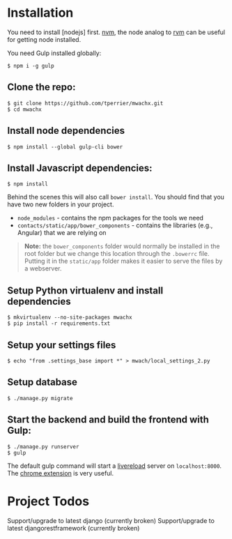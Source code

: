 # Installation

You need to install [nodejs] first. [nvm], the node analog to [rvm] can be useful for getting node installed. 

You need Gulp installed globally:
```
$ npm i -g gulp
```

## Clone the repo:

```
$ git clone https://github.com/tperrier/mwachx.git
$ cd mwachx
```

## Install node dependencies

```
$ npm install --global gulp-cli bower
```

## Install Javascript dependencies:

```
$ npm install
```

Behind the scenes this will also call `bower install`.  You should find that you have two new
folders in your project.

* `node_modules` - contains the npm packages for the tools we need
* `contacts/static/app/bower_components` - contains the libraries (e.g., Angular) that we are relying on

> **Note:** the `bower_components` folder would normally be installed in the root folder but
we change this location through the `.bowerrc` file.  Putting it in the `static/app` folder makes
it easier to serve the files by a webserver.


## Setup Python virtualenv and install dependencies

```
$ mkvirtualenv --no-site-packages mwachx
$ pip install -r requirements.txt
```

## Setup your settings files

```
$ echo "from .settings_base import *" > mwach/local_settings_2.py
```

## Setup database

```
$ ./manage.py migrate
```

## Start the backend and build the frontend with Gulp:
```
$ ./manage.py runserver
$ gulp
```

The default gulp command will start a [livereload] server on `localhost:8000`. The [chrome extension] is very useful.

# Project Todos

Support/upgrade to latest django (currently broken)
Support/upgrade to latest djangorestframework (currently broken)


[nvm]:https://github.com/creationix/nvm
[rvm]:https://rvm.io/
[livereload]:http://livereload.com/
[chrome extension]:https://chrome.google.com/webstore/detail/livereload/jnihajbhpnppcggbcgedagnkighmdlei?hl=en
